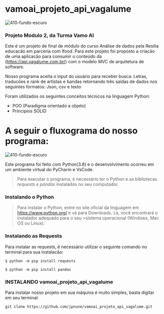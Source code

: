 # vamoai_projeto_api_vagalume
![410-fundo-escuro](https://user-images.githubusercontent.com/75862640/114273479-9111dd80-99f0-11eb-9dc4-8936c1a84507.jpg)


### Projeto Modulo 2, da Turma Vamo AI 

Este é um projeto de final de módulo do curso Análise de dados pela Resilia educacão em parceria com Ifood. 
Para este projeto foi proposto a criacão de uma aplicacão para consumir o conteúdo da (https://api.vagalume.com.br/)
com o modelo MVC de arquitetura de software. 

Nosso programa aceita o input do usuário para receber busca: Letras, traducões e rank de artistas e bandas retornando três saídas de dados nos seguintes formatos:
Json, csv e texto


Foram utilizados os seguintes conceitos técnicos na linguagem Python: 
- POO (Paradigma orientado a objeto)
- Príncipios SOLID 

# A seguir o fluxograma do nosso programa:

![410-fundo-escuro](https://user-images.githubusercontent.com/75862640/114274538-48105800-99f5-11eb-8253-762d4e0de2c0.jpg)


Este programa foi feito com Python(3.8) e o desenvolvimento ocorreu em um ambiente virtual do PyCharm e VsCode. 

>Para executar o programa, é necessário ter o Python e as bibliotecas *requests e pandas* instalados no seu computador.

### Instalando o Python
>Para instalar o Python, entre no site oficial da linguagem em https://www.python.org/ e vá para Downloads. Lá, você encontrará o instalador adequado para o seu >sistema operacional (Windows, Mac OS ou Linux).

### Instalando as Requests
Para instalar as requests, é necessário utilizar o seguinte comando no terminal para sua instalacão:

`$ python -m pip install requests`

`$ python -m pip install pandas`


### INSTALANDO vamoai_projeto_api_vagalume
Para instalar nosso projeto em sua máquina é muito simples, basta digitar em seu terminal: 

`git clone https://github.com/jpnune/vamoai_projeto_api_vagalume.git`




